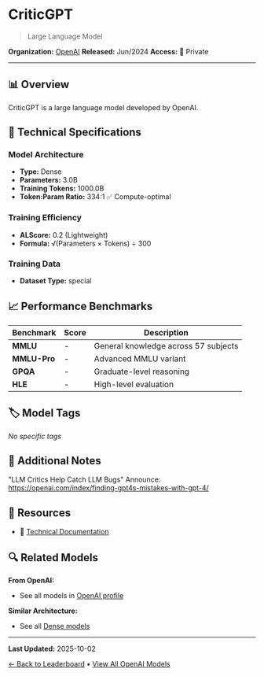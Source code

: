 # CriticGPT

> Large Language Model

**Organization:** [OpenAI](../../labs/openai.md)
**Released:** Jun/2024
**Access:** 🔴 Private

---

## 📊 Overview

CriticGPT is a large language model developed by OpenAI.

## 🔧 Technical Specifications

### Model Architecture
- **Type:** Dense
- **Parameters:** 3.0B
- **Training Tokens:** 1000.0B
- **Token:Param Ratio:** 334:1 ✅ Compute-optimal

### Training Efficiency
- **ALScore:** 0.2 (Lightweight)
- **Formula:** √(Parameters × Tokens) ÷ 300

### Training Data
- **Dataset Type:** special

## 📈 Performance Benchmarks

| Benchmark | Score | Description |
|-----------|-------|-------------|
| **MMLU** | - | General knowledge across 57 subjects |
| **MMLU-Pro** | - | Advanced MMLU variant |
| **GPQA** | - | Graduate-level reasoning |
| **HLE** | - | High-level evaluation |

## 🏷️ Model Tags

_No specific tags_

## 📝 Additional Notes

"LLM Critics Help Catch LLM Bugs" Announce: https://openai.com/index/finding-gpt4s-mistakes-with-gpt-4/

## 🔗 Resources

- 📄 [Technical Documentation](https://cdn.openai.com/llm-critics-help-catch-llm-bugs-paper.pdf)

## 🔍 Related Models

**From OpenAI:**
- See all models in [OpenAI profile](../../labs/openai.md)

**Similar Architecture:**
- See all [Dense models](../../architectures/dense.md)

---

**Last Updated:** 2025-10-02

[← Back to Leaderboard](../../README.md) • [View All OpenAI Models](../../labs/openai.md)
